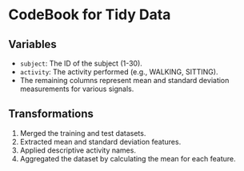 # CodeBook for Tidy Data

## Variables
- `subject`: The ID of the subject (1-30).
- `activity`: The activity performed (e.g., WALKING, SITTING).
- The remaining columns represent mean and standard deviation measurements for various signals.

## Transformations
1. Merged the training and test datasets.
2. Extracted mean and standard deviation features.
3. Applied descriptive activity names.
4. Aggregated the dataset by calculating the mean for each feature.
